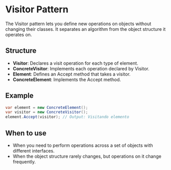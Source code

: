 # Visitor Pattern

The Visitor pattern lets you define new operations on objects without changing their classes. It separates an algorithm from the object structure it operates on.

## Structure

- **Visitor**: Declares a visit operation for each type of element.
- **ConcreteVisitor**: Implements each operation declared by Visitor.
- **Element**: Defines an Accept method that takes a visitor.
- **ConcreteElement**: Implements the Accept method.

## Example

```csharp
var element = new ConcreteElement();
var visitor = new ConcreteVisitor();
element.Accept(visitor); // Output: Visitando elemento
```

## When to use

- When you need to perform operations across a set of objects with different interfaces.
- When the object structure rarely changes, but operations on it change frequently.
